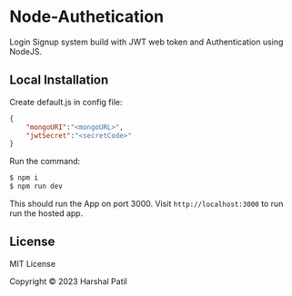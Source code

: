 # Node-Authetication
Login Signup system build with JWT web token and Authentication using NodeJS.

## Local Installation
Create default.js in config file:
```json
{
    "mongoURI":"<mongoURL>",
    "jwtSecret":"<secretCode>"
}
```
Run the command:

```bash
$ npm i
$ npm run dev
```
This should run the App on port 3000. Visit `http://localhost:3000` to run run the hosted app.

## License

MIT License

Copyright © 2023 Harshal Patil
